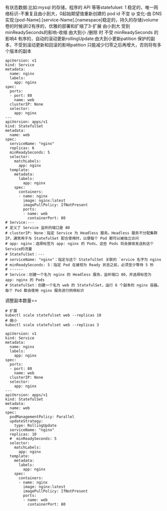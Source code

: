 有状态数据:比如:mysql 的存储，程序的 API 等等statefulset:
1 稳定的，唯一网络标识-不重复且由小到大，0起始期望值重新创建的 pod id 不变 ip 变化-由 DNS 实现:[pod-Name].[service-Name].[namespace]稳定的，持久的存储(volume 卷的时候讲)2有序的，优雅的部署和扩缩了3-扩展 由小到大 受到 minReadySeconds的影响-收缩 由大到小 /删除 时 不受 minReadySeconds 的影响4 有序的，自动的滚动更新rollingUpdate:由大到小更新patition 保护的副本，不受到滚动更新和回滚的影响patition 只能减少归零之后再增大，否则将有多个版本的副本

```shell
apiVersion: v1
kind: Service
metadata:
  name: nginx
  labels:
    app: nginx
spec:
  ports:
  - port: 80
    name: web
  clusterIP: None
  selector:
    app: nginx
---
apiVersion: apps/v1
kind: StatefulSet
metadata:
  name: web
spec:
  serviceName: "nginx"
  replicas: 6
  minReadySeconds: 5
  selector:
    matchLabels:
      app: nginx
  template:
    metadata:
      labels:
        app: nginx
    spec:
      containers:
      - name: nginx
        image: nginx:latest
        imagePullPolicy: IfNotPresent
        ports:
        - name: web
          containerPort: 80
# Service:---
# 定义了 Service 监听的端口是 80
# clusterIP: None：指定 Service 为 Headless 服务。Headless 服务不分配集群 IP，通常用于与 StatefulSet 配合使用时，以便每个 Pod 都可以被独立访问
# app: nginx：选择标签为 app: nginx 的 Pods，这些 Pods 将会接收发送到这个 Service的流量
# StatefulSet：---
# serviceName: "nginx"：指定与这个 StatefulSet 关联的 `ervice 名字为 nginx
# minReadySeconds: 5：指定 Pod 在被视为 Ready 状态之前，必须至少等待 5 秒
# ------
# Service：创建一个名为 nginx 的 Headless 服务，监听端口 80，并选择标签为 app: nginx 的 Pods
# StatefulSet：创建一个名为 web 的 StatefulSet，运行 6 个副本的 nginx 容器。每个 Pod 都会使用 nginx 服务进行网络标识
```
调整副本数量==
```shell
# 扩展
kubectl scale statefulset web --replicas 10
# 缩小
kubectl scale statefulset web --replicas 3
```
```shell
apiVersion: v1
kind: Service
metadata:
  name: nginx
  labels:
    app: nginx
spec:
  ports:
  - port: 80
    name: web
  clusterIP: None
  selector:
    app: nginx
---
apiVersion: apps/v1
kind: StatefulSet
metadata:
  name: web
spec:
  podManagementPolicy: Parallel
  updateStrategy:
    type: RollingUpdate
  serviceName: "nginx"
  replicas: 10
  #  minReadySeconds: 5
  selector:
    matchLabels:
      app: nginx
  template:
    metadata:
      labels:
        app: nginx
    spec:
      containers:
      - name: nginx
        image: nginx:latest
        imagePullPolicy: IfNotPresent
        ports:
        - name: web
          containerPort: 80
```